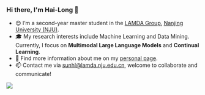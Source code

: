 ### Hi there, I'm Hai-Long 👋

- 😊 I’m a second-year master student in the [LAMDA Group](http://www.lamda.nju.edu.cn/CH.MainPage.ashx), [Nanjing University (NJU)](http://www.nju.edu.cn/). 
- 🎓 My research interests include Machine Learning and Data Mining. Currently, I focus on **Multimodal Large Language Models** and **Continual Learning**.
- 🔭 Find more information about me on my [personal page](https://www.lamda.nju.edu.cn/sunhl/).
- 📫 Contact me via sunhl@lamda.nju.edu.cn, welcome to collaborate and communicate!

<a href="">
  <img align="left" src="https://github-readme-stats.vercel.app/api?username=sun-hailong&theme=transparent&count_private=true&show_icons=true" />
</a> 
